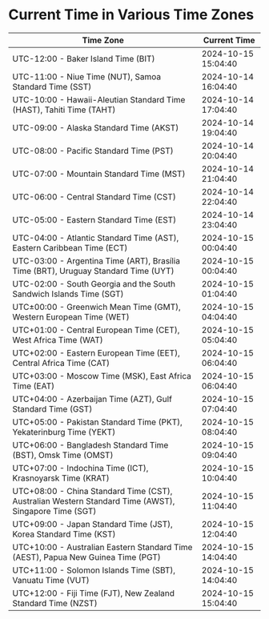 # Current Time in Various Time Zones

| Time Zone | Current Time |
|-----------|--------------|
| UTC-12:00 - Baker Island Time (BIT) | 2024-10-15 15:04:40 |
| UTC-11:00 - Niue Time (NUT), Samoa Standard Time (SST) | 2024-10-14 16:04:40 |
| UTC-10:00 - Hawaii-Aleutian Standard Time (HAST), Tahiti Time (TAHT) | 2024-10-14 17:04:40 |
| UTC-09:00 - Alaska Standard Time (AKST) | 2024-10-14 19:04:40 |
| UTC-08:00 - Pacific Standard Time (PST) | 2024-10-14 20:04:40 |
| UTC-07:00 - Mountain Standard Time (MST) | 2024-10-14 21:04:40 |
| UTC-06:00 - Central Standard Time (CST) | 2024-10-14 22:04:40 |
| UTC-05:00 - Eastern Standard Time (EST) | 2024-10-14 23:04:40 |
| UTC-04:00 - Atlantic Standard Time (AST), Eastern Caribbean Time (ECT) | 2024-10-15 00:04:40 |
| UTC-03:00 - Argentina Time (ART), Brasília Time (BRT), Uruguay Standard Time (UYT) | 2024-10-15 00:04:40 |
| UTC-02:00 - South Georgia and the South Sandwich Islands Time (SGT) | 2024-10-15 01:04:40 |
| UTC±00:00 - Greenwich Mean Time (GMT), Western European Time (WET) | 2024-10-15 04:04:40 |
| UTC+01:00 - Central European Time (CET), West Africa Time (WAT) | 2024-10-15 05:04:40 |
| UTC+02:00 - Eastern European Time (EET), Central Africa Time (CAT) | 2024-10-15 06:04:40 |
| UTC+03:00 - Moscow Time (MSK), East Africa Time (EAT) | 2024-10-15 06:04:40 |
| UTC+04:00 - Azerbaijan Time (AZT), Gulf Standard Time (GST) | 2024-10-15 07:04:40 |
| UTC+05:00 - Pakistan Standard Time (PKT), Yekaterinburg Time (YEKT) | 2024-10-15 08:04:40 |
| UTC+06:00 - Bangladesh Standard Time (BST), Omsk Time (OMST) | 2024-10-15 09:04:40 |
| UTC+07:00 - Indochina Time (ICT), Krasnoyarsk Time (KRAT) | 2024-10-15 10:04:40 |
| UTC+08:00 - China Standard Time (CST), Australian Western Standard Time (AWST), Singapore Time (SGT) | 2024-10-15 11:04:40 |
| UTC+09:00 - Japan Standard Time (JST), Korea Standard Time (KST) | 2024-10-15 12:04:40 |
| UTC+10:00 - Australian Eastern Standard Time (AEST), Papua New Guinea Time (PGT) | 2024-10-15 14:04:40 |
| UTC+11:00 - Solomon Islands Time (SBT), Vanuatu Time (VUT) | 2024-10-15 14:04:40 |
| UTC+12:00 - Fiji Time (FJT), New Zealand Standard Time (NZST) | 2024-10-15 15:04:40 |
